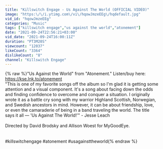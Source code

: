 ```yaml
---
title: "Killswitch Engage - Us Against The World (OFFICIAL VIDEO)"
image: "https:\/\/i.ytimg.com\/vi\/hqowJmzeEEg\/hqdefault.jpg"
vid_id: "hqowJmzeEEg"
categories: "Music"
tags: ["killswitch engage","us against the world","atonement"]
date: "2021-09-24T22:56:21+03:00"
vid_date: "2021-09-24T16:00:11Z"
duration: "PT3M20S"
viewcount: "12037"
likeCount: "3364"
dislikeCount: "8"
channel: "Killswitch Engage"
---
```

{% raw %}&quot;Us Against the World&quot; from &quot;Atonement.&quot; Listen/buy here: <a rel="nofollow" target="blank" href="https://kse.lnk.to/atonement">https://kse.lnk.to/atonement</a><br />&quot;This is one of my favorite songs off the album so I'm glad it is getting some attention and a visual component. It's a song about facing down the odds and finding confidence to overcome and conquer a situation. I originally wrote it as a battle cry song with my warrior Highland Scottish, Norwegian, and Swedish ancestors in mind. However, it can be about friendship, love, or even the camaraderie of being in a band traveling the world. The title says it all — 'Us Against The World!'&quot; - Jesse Leach<br /><br />Directed by David Brodsky and Allison Woest for MyGoodEye.<br /><br /><br />#killswitchengage #atonement #usagainsttheworld{% endraw %}
